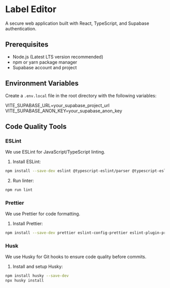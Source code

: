 # Label Editor

A secure web application built with React, TypeScript, and Supabase authentication.

## Prerequisites

- Node.js (Latest LTS version recommended)
- npm or yarn package manager
- Supabase account and project

## Environment Variables

Create a `.env.local` file in the root directory with the following variables:

VITE_SUPABASE_URL=your_supabase_project_url
VITE_SUPABASE_ANON_KEY=your_supabase_anon_key

## Code Quality Tools

### ESLint

We use ESLint for JavaScript/TypeScript linting.

1. Install ESLint:

```bash
npm install --save-dev eslint @typescript-eslint/parser @typescript-eslint/eslint-plugin
```

2. Run linter:

```bash
npm run lint
```

### Prettier

We use Prettier for code formatting.

1. Install Prettier:

```bash
npm install --save-dev prettier eslint-config-prettier eslint-plugin-prettier
```

### Husk

We use Husky for Git hooks to ensure code quality before commits.

1. Install and setup Husky:

```bash
npm install husky --save-dev
npx husky install
```
